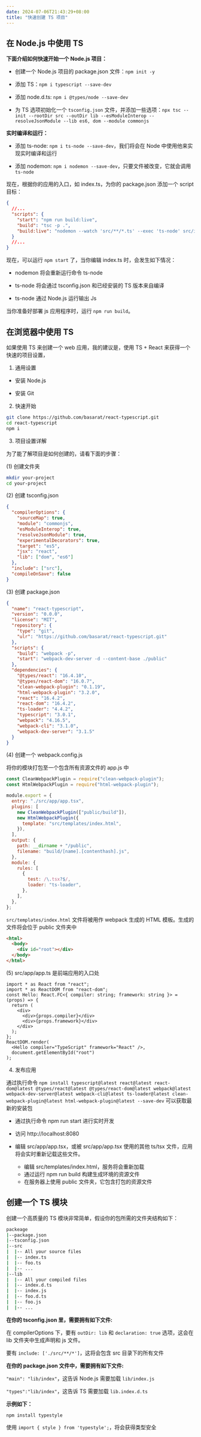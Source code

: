```yaml
---
date: 2024-07-06T21:43:29+08:00
title: "快速创建 TS 项目"
---
```


## 在 Node.js 中使用 TS

**下面介绍如何快速开始一个 Node.js 项目：**

- 创建一个 Node.js 项目的 package.json 文件：`npm init -y`

- 添加 TS：`npm i typescript --save-dev`

- 添加 node.d.ts: `npm i @types/node --save-dev`

- 为 TS 选项初始化一个 `tsconfig.json` 文件，并添加一些选项：`npx tsc --init --rootDir src --outDir lib --esModuleInterop --resolveJsonModule --lib es6, dom --module commonjs`

**实时编译和运行：**

- 添加 ts-node: `npm i ts-node --save-dev`，我们将会在 Node 中使用他来实现实时编译和运行

- 添加 nodemon: `npm i nodemon --save-dev`，只要文件被改变，它就会调用 `ts-node`

现在，根据你的应用的入口，如 index.ts，为你的 package.json 添加一个 script 目标：

```json
{
  //...
  "scripts": {
    "start": "npm run build:live",
    "build": "tsc -p .",
    "build:live": "nodemon --watch 'src/**/*.ts' --exec 'ts-node' src/index.ts"
  }
  //...
}
```

现在，可以运行 `npm start` 了，当你编辑 index.ts 时，会发生如下情况：

- nodemon 将会重新运行命令 ts-node

- ts-node 将会通过 tsconfig.json 和已经安装的 TS 版本来自编译

- ts-node 通过 Node.js 运行输出 Js

当你准备好部署 js 应用程序时，运行 `npm run build`。

## 在浏览器中使用 TS

如果使用 TS 来创建一个 web 应用，我的建议是，使用 TS + React 来获得一个快速的项目设置，

1. 通用设置

- 安装 Node.js

- 安装 Git

2. 快速开始

```sh
git clone https://github.com/basarat/react-typescript.git
cd react-typescript
npm i
```

3. 项目设置详解

为了能了解项目是如何创建的，请看下面的步骤：

(1) 创建文件夹

```sh
mkdir your-project
cd your-project
```

(2) 创建 tsconfig.json

```json
{
  "compilerOptions": {
    "sourceMap": true,
    "module": "commonjs",
    "esModuleInterop": true,
    "resolveJsonModule": true,
    "experimentalDecorators": true,
    "target": "es5",
    "jsx": "react",
    "lib": ["dom", "es6"]
  },
  "include": ["src"],
  "compileOnSave": false
}
```

(3) 创建 package.json

```json
{
  "name": "react-typescript",
  "version": "0.0.0",
  "license": "MIT",
  "repository": {
    "type": "git",
    "ulr": "https://github.com/basarat/react-typescript.git"
  },
  "scripts": {
    "build": "webpack -p",
    "start": "webpack-dev-server -d --content-base ./public"
  },
  "dependencies": {
    "@types/react": "16.4.10",
    "@types/react-dom": "16.0.7",
    "clean-webpack-plugin": "0.1.19",
    "html-webpack-plugin": "3.2.0",
    "react": "16.4.2",
    "react-dom": "16.4.2",
    "ts-loader": "4.4.2",
    "typescript": "3.0.1",
    "webpack": "4.16.5",
    "webpack-cli": "3.1.0",
    "webpack-dev-server": "3.1.5"
  }
}
```

(4) 创建一个 webpack.config.js

将你的模块打包至一个包含所有资源文件的 app.js 中

```js
const CleanWebpackPlugin = require("clean-webpack-plugin");
const HtmlWebpackPlugin = require("html-webpack-plugin");

module.export = {
  entry: "./src/app/app.tsx",
  plugins: [
    new CleanWebpackPlugin(["public/build"]),
    new HtmlWebpackPlugin({
      template: "src/templates/index.html",
    }),
  ],
  output: {
    path: __dirname + "/public",
    filename: "build/[name].[contenthash].js",
  },
  module: {
    rules: [
      {
        test: /\.tsx?$/,
        loader: "ts-loader",
      },
    ],
  },
};
```

`src/templates/index.html` 文件将被用作 webpack 生成的 HTML 模板。生成的文件将会位于 public 文件夹中

```html
<html>
  <body>
    <div id="root"></div>
  </body>
</html>
```

(5) src/app/app.ts 是前端应用的入口处

```tsx
import * as React from "react";
import * as ReactDOM from "react-dom";
const Hello: React.FC<{ compiler: string; framework: string }> = (props) => {
  return (
    <div>
      <div>{props.compiler}</div>
      <div>{props.framework}</div>
    </div>
  );
};
ReactDOM.render(
  <Hello compiler="TypeScript" framework="React" />,
  document.getElementById("root")
);
```

4. 发布应用

通过执行命令 `npm install typescript@latest react@latest react-dom@latest @types/react@latest @types/react-dom@latest webpack@latest webpack-dev-server@latest webpack-cli@latest ts-loader@latest clean-webpack-plugin@latest html-webpack-plugin@latest --save-dev` 可以获取最新的安装包

- 通过执行命令 npm run start 进行实时开发

- 访问 http://localhost:8080

- 编辑 src/app/app.tsx，或被 src/app/app.tsx 使用的其他 ts/tsx 文件，应用将会实时重新记载这些文件。

  - 编辑 src/templates/index.html，服务将会重新加载
  - 通过运行 npm run build 构建生成环境的资源文件
  - 在服务器上使用 public 文件夹，它包含打包的资源文件

## 创建一个 TS 模块

创建一个高质量的 TS 模块非常简单，假设你的包所需的文件夹结构如下：

```bash
packeage
|--package.json
|--tsconfig.json
|--src
|  |-- All your source files
|  |-- index.ts
|  |-- foo.ts
|  |-- ...
|--lib
|  |-- All your compiled files
|  |-- index.d.ts
|  |-- index.js
|  |-- foo.d.ts
|  |-- foo.js
|  |-- ...
```

**在你的 tsconfig.json 里，需要拥有如下文件:**

在 compilerOptions 下，要有 `outDir: lib` 和 `declaration: true` 选项，这会在 lib 文件夹中生成声明和 js 文件。

要有 `include: ['./src/**/*']`，这将会包含 src 目录下的所有文件

**在你的 package.json 文件中，需要拥有如下文件:**

`"main": "lib/index"`，这告诉 Node.js 需要加载 `lib/index.js`

`"types":"lib/index"`，这告诉 TS 需要加载 `lib.index.d.ts`

**示例如下：**

`npm install typestyle`

使用 `import { style } from 'typestyle';`，将会获得类型安全